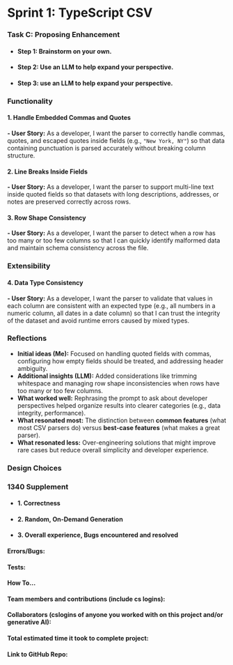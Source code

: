 # Sprint 1: TypeScript CSV

### Task C: Proposing Enhancement

- #### Step 1: Brainstorm on your own.

- #### Step 2: Use an LLM to help expand your perspective.

- #### Step 3: use an LLM to help expand your perspective.

### Functionality

#### 1. Handle Embedded Commas and Quotes
**- User Story:** As a developer, I want the parser to correctly handle commas, quotes, and escaped quotes inside fields (e.g., `"New York, NY"`) so that data containing punctuation is parsed accurately without breaking column structure.

#### 2. Line Breaks Inside Fields
**- User Story:** As a developer, I want the parser to support multi-line text inside quoted fields so that datasets with long descriptions, addresses, or notes are preserved correctly across rows.

#### 3. Row Shape Consistency
**- User Story:** As a developer, I want the parser to detect when a row has too many or too few columns so that I can quickly identify malformed data and maintain schema consistency across the file.

### Extensibility

#### 4. Data Type Consistency
**- User Story:** As a developer, I want the parser to validate that values in each column are consistent with an expected type (e.g., all numbers in a numeric column, all dates in a date column) so that I can trust the integrity of the dataset and avoid runtime errors caused by mixed types.

### Reflections

- **Initial ideas (Me):** Focused on handling quoted fields with commas, configuring how empty fields should be treated, and addressing header ambiguity.
- **Additional insights (LLM):** Added considerations like trimming whitespace and managing row shape inconsistencies when rows have too many or too few columns.
- **What worked well:** Rephrasing the prompt to ask about developer perspectives helped organize results into clearer categories (e.g., data integrity, performance).
- **What resonated most:** The distinction between **common features** (what most CSV parsers do) versus **best-case features** (what makes a great parser).
- **What resonated less:** Over-engineering solutions that might improve rare cases but reduce overall simplicity and developer experience.


### Design Choices

### 1340 Supplement

- #### 1. Correctness

- #### 2. Random, On-Demand Generation

- #### 3. Overall experience, Bugs encountered and resolved
#### Errors/Bugs:
#### Tests:
#### How To…

#### Team members and contributions (include cs logins):

#### Collaborators (cslogins of anyone you worked with on this project and/or generative AI):
#### Total estimated time it took to complete project:
#### Link to GitHub Repo:  
